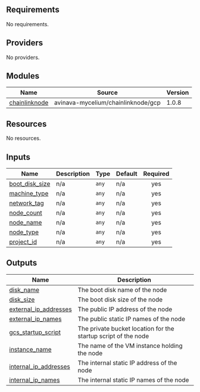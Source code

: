 <!-- BEGIN_TF_DOCS -->
## Requirements

No requirements.

## Providers

No providers.

## Modules

| Name | Source | Version |
|------|--------|---------|
| <a name="module_chainlinknode"></a> [chainlinknode](#module\_chainlinknode) | avinava-mycelium/chainlinknode/gcp | 1.0.8 |

## Resources

No resources.

## Inputs

| Name | Description | Type | Default | Required |
|------|-------------|------|---------|:--------:|
| <a name="input_boot_disk_size"></a> [boot\_disk\_size](#input\_boot\_disk\_size) | n/a | `any` | n/a | yes |
| <a name="input_machine_type"></a> [machine\_type](#input\_machine\_type) | n/a | `any` | n/a | yes |
| <a name="input_network_tag"></a> [network\_tag](#input\_network\_tag) | n/a | `any` | n/a | yes |
| <a name="input_node_count"></a> [node\_count](#input\_node\_count) | n/a | `any` | n/a | yes |
| <a name="input_node_name"></a> [node\_name](#input\_node\_name) | n/a | `any` | n/a | yes |
| <a name="input_node_type"></a> [node\_type](#input\_node\_type) | n/a | `any` | n/a | yes |
| <a name="input_project_id"></a> [project\_id](#input\_project\_id) | n/a | `any` | n/a | yes |

## Outputs

| Name | Description |
|------|-------------|
| <a name="output_disk_name"></a> [disk\_name](#output\_disk\_name) | The boot disk name of the node |
| <a name="output_disk_size"></a> [disk\_size](#output\_disk\_size) | The boot disk size of the node |
| <a name="output_external_ip_addresses"></a> [external\_ip\_addresses](#output\_external\_ip\_addresses) | The public IP address of the node |
| <a name="output_external_ip_names"></a> [external\_ip\_names](#output\_external\_ip\_names) | The public static IP names of the node |
| <a name="output_gcs_startup_script"></a> [gcs\_startup\_script](#output\_gcs\_startup\_script) | The private bucket location for the startup script of the node |
| <a name="output_instance_name"></a> [instance\_name](#output\_instance\_name) | The name of the VM instance holding the node |
| <a name="output_internal_ip_addresses"></a> [internal\_ip\_addresses](#output\_internal\_ip\_addresses) | The internal static IP address of the node |
| <a name="output_internal_ip_names"></a> [internal\_ip\_names](#output\_internal\_ip\_names) | The internal static IP names of the node |
<!-- END_TF_DOCS -->